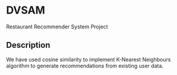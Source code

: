 # DVSAM
Restaurant Recommender System Project

## Description

We have used cosine similarity to implement K-Nearest Neighbours algorithm to generate recommendations from existing user data.
